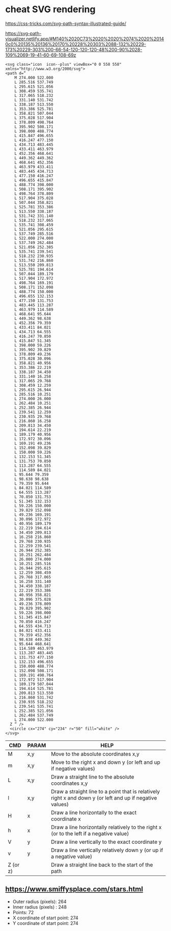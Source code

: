 # cheat SVG rendering

<https://css-tricks.com/svg-path-syntax-illustrated-guide/>

<https://svg-path-visualizer.netlify.app/#M140%2020C73%2020%2020%2074%2020%20140c0%20135%20136%20170%20228%20303%2088-132%20229-173%20229-303%200-66-54-120-120-120-48%200-90%2028-109%2069-19-41-60-69-108-69z>

```
<svg class="icon  icon--plus" viewBox="0 0 558 558" xmlns="http://www.w3.org/2000/svg">
<path d=”
    M 274.000 522.000
    L 285.516 537.749
    L 295.615 521.056
    L 308.459 535.741
    L 317.065 518.232
    L 331.140 531.742
    L 338.187 513.550
    L 353.386 525.781
    L 358.821 507.044
    L 375.028 517.904
    L 378.809 498.764
    L 395.902 508.171
    L 398.000 488.774
    L 415.847 496.655
    L 416.247 477.150
    L 434.713 483.445
    L 433.411 463.979
    L 452.356 468.641
    L 449.362 449.362
    L 468.641 452.356
    L 463.979 433.411
    L 483.445 434.713
    L 477.150 416.247
    L 496.655 415.847
    L 488.774 398.000
    L 508.171 395.902
    L 498.764 378.809
    L 517.904 375.028
    L 507.044 358.821
    L 525.781 353.386
    L 513.550 338.187
    L 531.742 331.140
    L 518.232 317.065
    L 535.741 308.459
    L 521.056 295.615
    L 537.749 285.516
    L 522.000 274.000
    L 537.749 262.484
    L 521.056 252.385
    L 535.741 239.541
    L 518.232 230.935
    L 531.742 216.860
    L 513.550 209.813
    L 525.781 194.614
    L 507.044 189.179
    L 517.904 172.972
    L 498.764 169.191
    L 508.171 152.098
    L 488.774 150.000
    L 496.655 132.153
    L 477.150 131.753
    L 483.445 113.287
    L 463.979 114.589
    L 468.641 95.644
    L 449.362 98.638
    L 452.356 79.359
    L 433.411 84.021
    L 434.713 64.555
    L 416.247 70.850
    L 415.847 51.345
    L 398.000 59.226
    L 395.902 39.829
    L 378.809 49.236
    L 375.028 30.096
    L 358.821 40.956
    L 353.386 22.219
    L 338.187 34.450
    L 331.140 16.258
    L 317.065 29.768
    L 308.459 12.259
    L 295.615 26.944
    L 285.516 10.251
    L 274.000 26.000
    L 262.484 10.251
    L 252.385 26.944
    L 239.541 12.259
    L 230.935 29.768
    L 216.860 16.258
    L 209.813 34.450
    L 194.614 22.219
    L 189.179 40.956
    L 172.972 30.096
    L 169.191 49.236
    L 152.098 39.829
    L 150.000 59.226
    L 132.153 51.345
    L 131.753 70.850
    L 113.287 64.555
    L 114.589 84.021
    L 95.644 79.359
    L 98.638 98.638
    L 79.359 95.644
    L 84.021 114.589
    L 64.555 113.287
    L 70.850 131.753
    L 51.345 132.153
    L 59.226 150.000
    L 39.829 152.098
    L 49.236 169.191
    L 30.096 172.972
    L 40.956 189.179
    L 22.219 194.614
    L 34.450 209.813
    L 16.258 216.860
    L 29.768 230.935
    L 12.259 239.541
    L 26.944 252.385
    L 10.251 262.484
    L 26.000 274.000
    L 10.251 285.516
    L 26.944 295.615
    L 12.259 308.459
    L 29.768 317.065
    L 16.258 331.140
    L 34.450 338.187
    L 22.219 353.386
    L 40.956 358.821
    L 30.096 375.028
    L 49.236 378.809
    L 39.829 395.902
    L 59.226 398.000
    L 51.345 415.847
    L 70.850 416.247
    L 64.555 434.713
    L 84.021 433.411
    L 79.359 452.356
    L 98.638 449.362
    L 95.644 468.641
    L 114.589 463.979
    L 113.287 483.445
    L 131.753 477.150
    L 132.153 496.655
    L 150.000 488.774
    L 152.098 508.171
    L 169.191 498.764
    L 172.972 517.904
    L 189.179 507.044
    L 194.614 525.781
    L 209.813 513.550
    L 216.860 531.742
    L 230.935 518.232
    L 239.541 535.741
    L 252.385 521.056
    L 262.484 537.749
    L 274.000 522.000
  Z ” />
  <circle cx="274" cy="234" r="50" fill="white" />
</svg>
```

| CMD      | PARAM | HELP                                                                                                      |
| -------- | ----- | --------------------------------------------------------------------------------------------------------- |
| M        | x,y   | Move to the absolute coordinates x,y                                                                      |
| m        | x,y   | Move to the right x and down y (or left and up if negative values)                                        |
| L        | x,y   | Draw a straight line to the absolute coordinates x,y                                                      |
| l        | x,y   | Draw a straight line to a point that is relatively right x and down y (or left and up if negative values) |
| H        | x     | Draw a line horizontally to the exact coordinate x                                                        |
| h        | x     | Draw a line horizontally relatively to the right x (or to the left if a negative value)                   |
| V        | y     | Draw a line vertically to the exact coordinate y                                                          |
| v        | y     | Draw a line vertically relatively down y (or up if a negative value)                                      |
| Z (or z) |       | Draw a straight line back to the start of the path                                                        |

## <https://www.smiffysplace.com/stars.html>

- Outer radius (pixels): 264
- Inner radius (pixels) : 248
- Points: 72
- X coordinate of start point: 274
- Y coordinate of start point: 274
